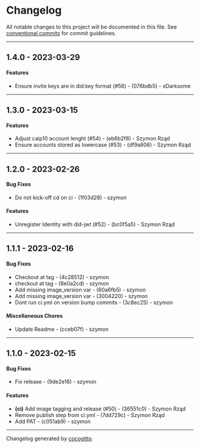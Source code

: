 # Changelog
All notable changes to this project will be documented in this file. See [conventional commits](https://www.conventionalcommits.org/) for commit guidelines.

- - -
## 1.4.0 - 2023-03-29
#### Features
- Ensure invite keys are in did:key format (#56) - (076bdb5) - xDarksome
- - -

## 1.3.0 - 2023-03-15
#### Features
- Adjust caip10 account lenght (#54) - (eb6b2f8) - Szymon Rząd
- Ensure accounts stored as lowercase (#53) - (df9a806) - Szymon Rząd
- - -

## 1.2.0 - 2023-02-26
#### Bug Fixes
- Do not kick-off cd on ci - (1f03d28) - szymon
#### Features
- Unregister Identity with did-jwt (#52) - (bc0f5a5) - Szymon Rząd
- - -

## 1.1.1 - 2023-02-16
#### Bug Fixes
- Checkout at tag - (4c28512) - szymon
- checkout at tag - (8e0a2cd) - szymon
- Add missing image_version var - (60a6fb5) - szymon
- Add missing image_version var - (3004220) - szymon
- Dont run ci.yml on version bump commits - (3c8ec25) - szymon
#### Miscellaneous Chores
- Update Readme - (cceb07f) - szymon
- - -

## 1.1.0 - 2023-02-15
#### Bug Fixes
- Fix release - (9de2e16) - szymon
#### Features
- **(ci)** Add image tagging and release (#50) - (36551c0) - Szymon Rząd
- Remove publish step from ci.yml - (7dd729c) - Szymon Rząd
- Add PAT - (c051ab9) - szymon
- - -

Changelog generated by [cocogitto](https://github.com/cocogitto/cocogitto).